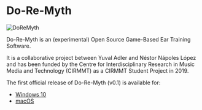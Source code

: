 # Do-Re-Myth

![DoReMyth](https://napulen.github.io/publication/doremyth/featured_hu47856cc808b0c0b1272b0abcd819cde7_769947_720x0_resize_lanczos_2.png)

Do-Re-Myth is an (experimental) Open Source Game-Based Ear Training Software.

It is a collaborative project between Yuval Adler and Néstor Nápoles López and has been funded by the Centre for Interdisciplinary Research in Music Media and Technology (CIRMMT) as a CIRMMT Student Project in 2019.

The first official release of Do-Re-Myth (v0.1) is available for:

- [Windows 10](https://github.com/musicianship-game/ear-training/releases/download/v0.1/DoReMyth_v0.1_Win10.zip)
- [macOS](https://github.com/musicianship-game/ear-training/releases/download/v0.1/DoReMyth_v0.1_macOS.zip)

